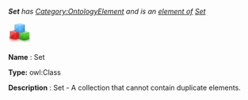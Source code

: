 ___Set__ 
 has
 [Category:OntologyElement](../../Category/OntologyElement "Category:OntologyElement") 
 and is an
 [element of](../../Property/ElementOf "Property:ElementOf") 
[Set](../../Submissions/Set "Submissions:Set")_




  





[![Class](../images/thumb/2/27/Class.gif/45px-Class.gif)](../../Image/Class.gif "Class")


__Name__ 
 : Set
 



__Type:__ 
 owl:Class
 



__Description__ 
 : Set - A collection that cannot contain duplicate elements.